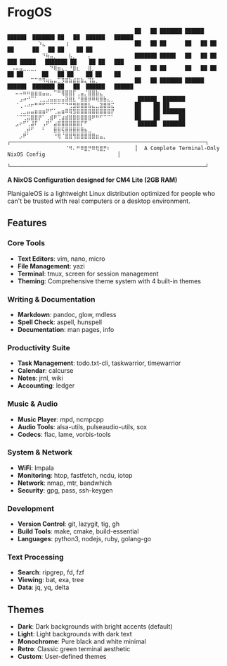 # FrogOS

```
⠀⠀⠀⠀⠀⠀⠀⠀⠀⠀⠀⠀⠀⠀⠀⠀⠀⠀⠀⠀⠀⠀⠀⠀⠀⠀⠀⠀⠀⠀    ██   ██ ███████ ██████   ██████  ███████ ██   ██  ██████   ██████  
⠀⠀⠀⠀⠀⠀⠀⠀⠱⣄⠀⠀⠀⠀⠀⢰⠀⠀⠀⠀⠀⠀⠀⠀⠀⠀⠀⠀⠀⠀    ██   ██ ██      ██   ██ ██       ██      ██   ██ ██    ██ ██       
⠀⠀⠀⠀⠀⠀⠀⠀⠀⠙⢷⣤⡀⠀⠀⠀⣧⡀⠀⠀⠀⡄⠀⠀⠀⠀⠀⠀⠀⠀    ███████ █████   ██   ██ ██   ███ █████   ███████ ██    ██ ██   ███ 
⠀⠠⠤⣤⣀⣀⣀⡀⠀⠀⠀⠙⢿⣶⣄⡀⠘⣿⣆⠀⠀⣿⡀⠀⠀⠀⠀⠀⠀⠀    ██   ██ ██      ██   ██ ██    ██ ██      ██   ██ ██    ██ ██    ██ 
⠀⠀⠀⠀⠀⠀⠉⠉⠛⠻⢶⣦⣤⣉⡻⣿⣷⣾⣿⣷⣄⢹⣧⡀⠀⠀⠀⠀⠀⠀    ██   ██ ███████ ██████   ██████  ███████ ██   ██  ██████   ██████  
⠀⠀⠤⠤⠶⠶⣶⣶⣶⣤⣤⡀⠉⠛⢿⣿⣿⡏⢀⣤⡈⣿⣿⣷⣄⠀⠀⠀⠀⠀                                                                             
⠀⠀⠀⣠⠴⠚⠉⠁⢀⣀⣠⣤⣤⣤⣤⣽⣿⣇⠘⣿⣿⡿⠿⢿⣿⣷⣄⡀⠀⠀     ██████  ███████                                                   
⠀⠀⠈⢀⠠⠴⠖⠛⠛⠋⠉⠉⠉⠉⠉⠙⢛⣻⣿⣿⣿⣧⣄⣀⣽⣿⣿⣍⠀⠀    ██    ██ ██                                                        
⠀⠀⠀⢀⣀⣤⣤⣶⣶⣶⠟⠋⢁⣤⣶⠿⢿⣻⣿⣿⣿⣿⣿⣿⣿⣿⣿⡟⠀⠀    ██    ██ ███████                                                   
⠀⠀⠈⠉⢉⣭⣿⣿⡟⠁⢀⣾⠟⢉⣴⣾⣿⣿⣿⣿⣿⣿⠟⠛⠋⠉⠉⠁⠀⠀    ██    ██      ██                                                   
⠀⠀⣠⠖⠋⢁⣼⠏⠀⢠⠟⠁⣴⣿⣿⣿⣿⣿⣿⡏⠋⠀⠀⠀⠀⠀⠀⠀⠀⠀     ██████  ███████                                                   
⠀⠀⠀⠀⢀⡾⠋⠀⠀⠃⠀⠀⣿⣿⢯⣿⣿⣿⣿⣿⣦⣀⠀⠀⠀⠀⠀⠀⠀⠀                                                                             
⠀⠀⠀⡠⠟⠁⠀⠀⠀⠀⠀⠀⠘⢿⠈⣿⣿⢻⣿⣿⣿⣿⣿⣶⣤⡀⠀⠀⠀⠀    ┌──────────────────────────────────────────────────────────────┐
⠀⠀⠀⠀⠀⠀⠀⠀⠀⠀⠀⠀⠀⠀⠀⠈⠻⠄⠛⠿⣿⡛⠿⢿⣿⡛⠆⠀⠀⠀    │  A Complete Terminal-Only NixOS Config                       │
                                      └──────────────────────────────────────────────────────────────┘
```


**A NixOS Configuration designed for CM4 Lite (2GB RAM)**

PlanigaleOS is a lightweight Linux distribution optimized for people who can't be trusted with real computers or a desktop environment.

## Features

### Core Tools
- **Text Editors**: vim, nano, micro
- **File Management**: yazi
- **Terminal**: tmux, screen for session management
- **Theming**: Comprehensive theme system with 4 built-in themes

### Writing & Documentation
- **Markdown**: pandoc, glow, mdless
- **Spell Check**: aspell, hunspell
- **Documentation**: man pages, info

### Productivity Suite
- **Task Management**: todo.txt-cli, taskwarrior, timewarrior
- **Calendar**: calcurse
- **Notes**: jrnl, wiki
- **Accounting**: ledger

### Music & Audio
- **Music Player**: mpd, ncmpcpp
- **Audio Tools**: alsa-utils, pulseaudio-utils, sox
- **Codecs**: flac, lame, vorbis-tools

### System & Network
- **WiFi**: Impala
- **Monitoring**: htop, fastfetch, ncdu, iotop
- **Network**: nmap, mtr, bandwhich
- **Security**: gpg, pass, ssh-keygen

### Development
- **Version Control**: git, lazygit, tig, gh
- **Build Tools**: make, cmake, build-essential
- **Languages**: python3, nodejs, ruby, golang-go

### Text Processing
- **Search**: ripgrep, fd, fzf
- **Viewing**: bat, exa, tree
- **Data**: jq, yq, delta

## Themes
- **Dark**: Dark backgrounds with bright accents (default)
- **Light**: Light backgrounds with dark text
- **Monochrome**: Pure black and white minimal
- **Retro**: Classic green terminal aesthetic
- **Custom**: User-defined themes
